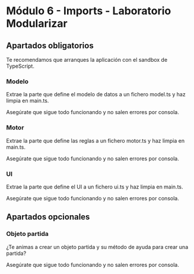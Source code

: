 # Módulo 6 - Imports - Laboratorio Modularizar

## Apartados obligatorios

Te recomendamos que arranques la aplicación con el sandbox de TypeScript.

### Modelo

Extrae la parte que define el modelo de datos a un fichero model.ts y haz limpia en main.ts.

Asegúrate que sigue todo funcionando y no salen errores por consola.

### Motor

Extrae la parte que define las reglas a un fichero motor.ts y haz limpia en main.ts.

Asegúrate que sigue todo funcionando y no salen errores por consola.

### UI

Extrae la parte que define el UI a un fichero ui.ts y haz limpia en main.ts.

Asegúrate que sigue todo funcionando y no salen errores por consola.

## Apartados opcionales

### Objeto partida

¿Te animas a crear un objeto partida y su método de ayuda para crear una partida?

Asegúrate que sigue todo funcionando y no salen errores por consola.
